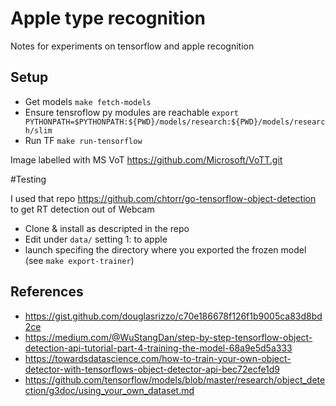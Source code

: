 # Apple type recognition

Notes for experiments on tensorflow and apple recognition


## Setup

- Get models `make fetch-models`
- Ensure tensroflow py modules are reachable `export PYTHONPATH=$PYTHONPATH:${PWD}/models/research:${PWD}/models/research/slim`
- Run TF `make run-tensorflow`

Image labelled with MS VoT https://github.com/Microsoft/VoTT.git


#Testing

I used that repo https://github.com/chtorr/go-tensorflow-object-detection to get RT detection out of Webcam

- Clone & install as descripted in the repo
- Edit under `data/` setting 1: to apple
- launch specifing the directory where you exported the frozen model (see `make export-trainer`)

## References

- https://gist.github.com/douglasrizzo/c70e186678f126f1b9005ca83d8bd2ce
- https://medium.com/@WuStangDan/step-by-step-tensorflow-object-detection-api-tutorial-part-4-training-the-model-68a9e5d5a333
- https://towardsdatascience.com/how-to-train-your-own-object-detector-with-tensorflows-object-detector-api-bec72ecfe1d9
- https://github.com/tensorflow/models/blob/master/research/object_detection/g3doc/using_your_own_dataset.md
